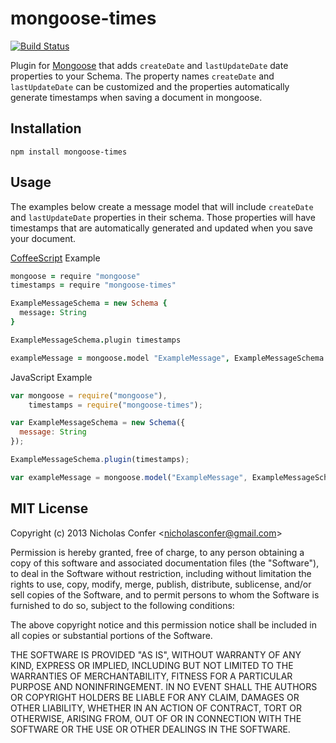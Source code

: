mongoose-times
==============

[![Build Status](https://secure.travis-ci.org/nicholasconfer/mongoose-times.png?branch=master)](https://travis-ci.org/nicholasconfer/mongoose-times)

Plugin for [Mongoose](https://github.com/LearnBoost/mongoose) that adds `createDate` and `lastUpdateDate` date properties to your Schema.  The property names `createDate` and `lastUpdateDate` can be customized and the properties automatically generate timestamps when saving a document in mongoose.

## Installation

`npm install mongoose-times`

## Usage

The examples below create a message model that will include `createDate` and `lastUpdateDate` properties in their schema.  Those properties will have timestamps that are automatically generated and updated when you save your document.

[CoffeeScript](https://github.com/jashkenas/coffee-script) Example
```CoffeeScript
mongoose = require "mongoose"
timestamps = require "mongoose-times"

ExampleMessageSchema = new Schema {
  message: String
}

ExampleMessageSchema.plugin timestamps

exampleMessage = mongoose.model "ExampleMessage", ExampleMessageSchema
```

JavaScript Example
```JavaScript
var mongoose = require("mongoose"),
    timestamps = require("mongoose-times");

var ExampleMessageSchema = new Schema({
  message: String
});

ExampleMessageSchema.plugin(timestamps);

var exampleMessage = mongoose.model("ExampleMessage", ExampleMessageSchema);
```

## MIT License

Copyright (c) 2013 Nicholas Confer &lt;nicholasconfer@gmail.com&gt;

Permission is hereby granted, free of charge, to any person obtaining a copy of this software and associated documentation files (the "Software"), to deal in the Software without restriction, including without limitation the rights to use, copy, modify, merge, publish, distribute, sublicense, and/or sell copies of the Software, and to permit persons to whom the Software is furnished to do so, subject to the following conditions:

The above copyright notice and this permission notice shall be included in all copies or substantial portions of the Software.

THE SOFTWARE IS PROVIDED "AS IS", WITHOUT WARRANTY OF ANY KIND, EXPRESS OR IMPLIED, INCLUDING BUT NOT LIMITED TO THE WARRANTIES OF MERCHANTABILITY, FITNESS FOR A PARTICULAR PURPOSE AND NONINFRINGEMENT. IN NO EVENT SHALL THE AUTHORS OR COPYRIGHT HOLDERS BE LIABLE FOR ANY CLAIM, DAMAGES OR OTHER LIABILITY, WHETHER IN AN ACTION OF CONTRACT, TORT OR OTHERWISE, ARISING FROM, OUT OF OR IN CONNECTION WITH THE SOFTWARE OR THE USE OR OTHER DEALINGS IN THE SOFTWARE.